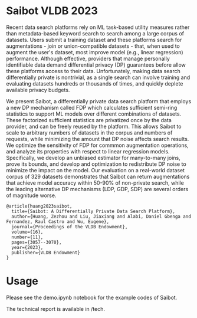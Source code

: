 # Saibot VLDB 2023

Recent data search platforms rely on ML task-based utility measures rather than metadata-based keyword search to search among a large corpus of datasets. Users submit a training dataset and  these platforms search for augmentations - join or union-compatible datasets - that, when used to augment the user's dataset, most improve model (e.g., linear regression) performance. Although effective, providers that manage personally identifiable data demand differential privacy (DP) guarantees before allow these platforms access to their data.   Unfortunately, making data search differentially private is nontrivial, as a single search can involve training and evaluating datasets hundreds or thousands of times, and quickly deplete available privacy budgets.  


We present Saibot, a differentially private data search platform that employs a new DP mechanism called FDP which calculates sufficient semi-ring statistics to support ML models over different combinations of datasets. These factorized sufficient statistics are privatized once by the data provider, and can be freely reused by the platform. This allows Saibot to scale to arbitrary numbers of datasets in the corpus and numbers of requests, while minimizing the amount that DP noise affects search results. We optimize the sensitivity of FDP for commmon augmentation operations, and analyze its properties with respect to linear regression models.  Specifically, we develop an unbiased estimator for many-to-many joins, prove its bounds, and develop  and optimization to redistribute DP noise to minimize the impact on the model. Our evaluation on a real-world dataset corpus of $329$ datasets demonstrates that Saibot can return augmentations that achieve model accuracy within 50-90% of non-private search, while the leading alternative DP mechanisms (LDP, GDP, SDP) are several orders of magnitude worse.

```
@article{huang2023saibot,
  title={Saibot: A Differentially Private Data Search Platform},
  author={Huang, Zezhou and Liu, Jiaxiang and Alabi, Daniel Gbenga and Fernandez, Raul Castro and Wu, Eugene},
  journal={Proceedings of the VLDB Endowment},
  volume={16},
  number={11},
  pages={3057--3070},
  year={2023},
  publisher={VLDB Endowment}
}
```

# Usage

Please see the demo.ipynb notebook for the example codes of Saibot.

The technical report is available in /tech.
